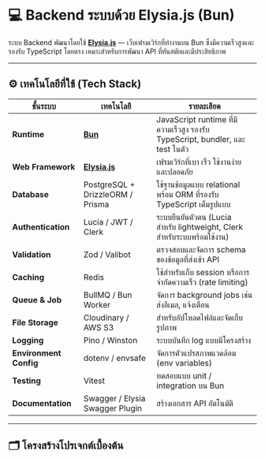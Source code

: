 # 💻 Backend ระบบด้วย Elysia.js (Bun)

ระบบ Backend พัฒนาโดยใช้ [**Elysia.js**](https://elysiajs.com) — เว็บเฟรมเวิร์กที่ทำงานบน Bun ซึ่งมีความเร็วสูงและรองรับ TypeScript โดยตรง เหมาะสำหรับการพัฒนา API ที่ทันสมัยและมีประสิทธิภาพ

---

## ⚙️ เทคโนโลยีที่ใช้ (Tech Stack)

| ชั้นระบบ | เทคโนโลยี | รายละเอียด |
|----------|------------|-------------|
| **Runtime** | [**Bun**](https://bun.sh) | JavaScript runtime ที่มีความเร็วสูง รองรับ TypeScript, bundler, และ test ในตัว |
| **Web Framework** | [**Elysia.js**](https://elysiajs.com) | เฟรมเวิร์กที่เบา เร็ว ใช้งานง่าย และปลอดภัย |
| **Database** | PostgreSQL + DrizzleORM / Prisma | ใช้ฐานข้อมูลแบบ relational พร้อม ORM ที่รองรับ TypeScript เต็มรูปแบบ |
| **Authentication** | Lucia / JWT / Clerk | ระบบยืนยันตัวตน (Lucia สำหรับ lightweight, Clerk สำหรับระบบพร้อมใช้งาน) |
| **Validation** | Zod / Valibot | ตรวจสอบและจัดการ schema ของข้อมูลที่ส่งเข้า API |
| **Caching** | Redis | ใช้สำหรับเก็บ session หรือการจำกัดความเร็ว (rate limiting) |
| **Queue & Job** | BullMQ / Bun Worker | จัดการ background jobs เช่นส่งอีเมล, แจ้งเตือน |
| **File Storage** | Cloudinary / AWS S3 | สำหรับอัปโหลดไฟล์และจัดเก็บรูปภาพ |
| **Logging** | Pino / Winston | ระบบบันทึก log แบบมีโครงสร้าง |
| **Environment Config** | dotenv / envsafe | จัดการตัวแปรสภาพแวดล้อม (env variables) |
| **Testing** | Vitest | ทดสอบแบบ unit / integration บน Bun |
| **Documentation** | Swagger / Elysia Swagger Plugin | สร้างเอกสาร API อัตโนมัติ

---

## 🗂 โครงสร้างโปรเจกต์เบื้องต้น